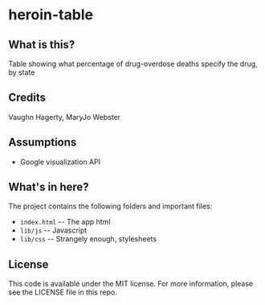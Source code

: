 heroin-table
============

What is this?
-------------

Table showing what percentage of drug-overdose deaths specify the drug, by state

Credits
---------

Vaughn Hagerty, MaryJo Webster

Assumptions
-----------

* Google visualization API

What's in here?
---------------

The project contains the following folders and important files:

* ``index.html`` -- The app html
* ``lib/js`` -- Javascript
* ``lib/css`` -- Strangely enough, stylesheets

License
----------

This code is available under the MIT license. For more information, please see the LICENSE file in this repo.

